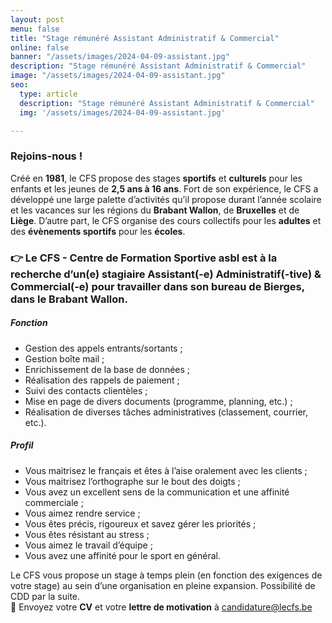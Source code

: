 ```yaml
---
layout: post
menu: false
title: "Stage rémunéré Assistant Administratif & Commercial"
online: false
banner: "/assets/images/2024-04-09-assistant.jpg"
description: "Stage rémunéré Assistant Administratif & Commercial"
image: "/assets/images/2024-04-09-assistant.jpg"
seo:
  type: article
  description: "Stage rémunéré Assistant Administratif & Commercial"
  img: '/assets/images/2024-04-09-assistant.jpg'

---
```

### Rejoins-nous !

Créé en **1981**, le CFS propose des stages **sportifs** et **culturels** pour les enfants et les jeunes de **2,5 ans à 16 ans**. Fort de son expérience, le CFS a développé une large palette d’activités qu’il propose durant l’année scolaire et les vacances sur les régions du **Brabant Wallon**, de **Bruxelles** et de **Liège**. D’autre part, le CFS organise des cours collectifs pour les **adultes** et des **évènements sportifs** pour les **écoles**.

### 👉 Le CFS - Centre de Formation Sportive asbl est à la recherche d’un(e) stagiaire Assistant(-e) Administratif(-tive) & Commercial(-e) pour travailler dans son bureau de Bierges, dans le Brabant Wallon.

##### Fonction
* Gestion des appels entrants/sortants ;
* Gestion boîte mail ;
* Enrichissement de la base de données ;
* Réalisation des rappels de paiement ;
* Suivi des contacts clientèles ;
* Mise en page de divers documents (programme, planning, etc.) ;
* Réalisation de diverses tâches administratives (classement, courrier, etc.).

##### Profil
* Vous maitrisez le français et êtes à l’aise oralement avec les clients ;
* Vous maitrisez l’orthographe sur le bout des doigts ;
* Vous avez un excellent sens de la communication et une affinité commerciale ;
* Vous aimez rendre service ;
* Vous êtes précis, rigoureux et savez gérer les priorités ;
* Vous êtes résistant au stress ;
* Vous aimez le travail d’équipe ;
* Vous avez une affinité pour le sport en général.

Le CFS vous propose un stage à temps plein (en fonction des exigences de votre stage) au sein d’une organisation en pleine expansion. Possibilité de CDD par la suite.<br>
📩 Envoyez votre **CV** et votre **lettre de motivation** à [candidature@lecfs.be](mailto:candidature@lecfs.be)

